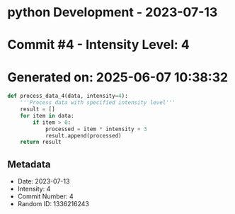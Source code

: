 ﻿# python Development - 2023-07-13
# Commit #4 - Intensity Level: 4
# Generated on: 2025-06-07 10:38:32
```python
def process_data_4(data, intensity=4):
    '''Process data with specified intensity level'''
    result = []
    for item in data:
        if item > 0:
            processed = item * intensity + 3
            result.append(processed)
    return result
```
## Metadata
- Date: 2023-07-13
- Intensity: 4
- Commit Number: 4
- Random ID: 1336216243
